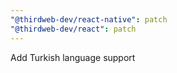 ```yaml
---
"@thirdweb-dev/react-native": patch
"@thirdweb-dev/react": patch
---
```


Add Turkish language support
